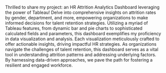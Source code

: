 Thrilled to share my  project: an HR Attrition Analytics Dashboard leveraging the power of Tableau!  Delve into comprehensive insights on attrition rates by gender, department, and more, empowering organizations to make informed decisions for talent retention strategies. 
Utilizing a myriad of Tableau features, from dynamic bar and pie charts to sophisticated calculated fields and parameters, this dashboard exemplifies my proficiency in data visualization and analysis. Each visualization meticulously crafted to offer actionable insights, driving impactful HR strategies.
As organizations navigate the challenges of talent retention, this dashboard serves as a vital tool in understanding attrition patterns and addressing underlying factors. By harnessing data-driven approaches, we pave the path for fostering a resilient and engaged workforce.

